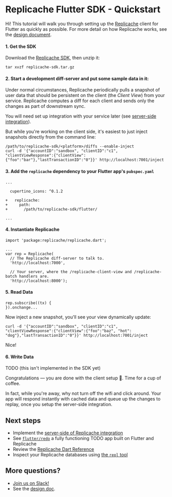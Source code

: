 # Replicache Flutter SDK - Quickstart

Hi! This tutorial will walk you through setting up the [Replicache](https://replicache.dev) client for Flutter as quickly as possible. For more detail on how Replicache works, see the [design document](https://github.com/rocicorp/replicache/blob/master/design.md).

#### 1. Get the SDK

Download the [Replicache SDK](https://github.com/rocicorp/replicache/releases/latest/download/replicache-sdk.tar.gz), then unzip it:

```
tar xvzf replicache-sdk.tar.gz
```

#### 2. Start a development diff-server and put some sample data in it:

Under normal circumstances, Replicache periodically pulls a snapshot of user data that should be persistent on the client (the *Client View*) from your service. Replicache computes a diff for each client and sends only the changes as part of downstream sync.

You will need set up integration with your service later (see [server-side integration](https://github.com/rocicorp/replicache/blob/master/README.md)).

But while you're working on the client side, it's easiest to just inject snapshots directly from the command line:

```
/path/to/replicache-sdk/<platform>/diffs --enable-inject
curl -d '{"accountID":"sandbox", "clientID":"c1", "clientViewResponse":{"clientView":{"foo":"bar"},"lastTransactionID":"0"}}' http://localhost:7001/inject
```

#### 3. Add the `replicache` dependency to your Flutter app's `pubspec.yaml`

```
...

  cupertino_icons: ^0.1.2

+   replicache:
+     path:
+       /path/to/replicache-sdk/flutter/

...
```

#### 4. Instantiate Replicache

```
import 'package:replicache/replicache.dart';

...
var rep = Replicache(
  // The Replicache diff-server to talk to.
  'http://localhost:7000',

  // Your server, where the /replicache-client-view and /replicache-batch handlers are.
  'http://localhost:8000');
```

#### 5. Read Data

```
rep.subscribe((tx) {
}).onchange...
```

Now inject a new snapshot, you'll see your view dynamically update:

```
curl -d '{"accountID":"sandbox", "clientID":"c1", "clientViewResponse":{"clientView":{"foo":"baz", "hot": "dog"},"lastTransactionID":"0"}}' http://localhost:7001/inject
```

Nice!

#### 6. Write Data

TODO (this isn't implemented in the SDK yet)


Congratulations — you are done with the client setup 🎉. Time for a cup of coffee.

In fact, while you're away, why not turn off the wifi and click around. Your app will respond instantly with cached data and queue up the changes to replay, once you setup the server-side integration.

## Next steps

- Implement the [server-side of Replicache integration](https://github.com/rocicorp/replicache/)
- See [`flutter/redo`](https://github.com/rocicorp/replicache-sdk-flutter/tree/master/sample/redo) a fully functioning TODO app built on Flutter and Replicache
- Review the [Replicache Dart Reference](https://flutter.doc.replicate.to/replicache/replicache-library.html)
- Inspect your Replicache databases using [the `repl` tool](https://github.com/rocicorp/replicache-server/blob/master/doc/cli.md)

## More questions?

* [Join us on Slack!](#TODO)
* See the [design doc](https://github.com/rocicorp/replicache/blob/master/design.md).
